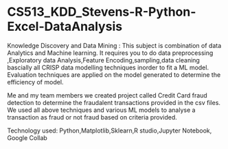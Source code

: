 # CS513_KDD_Stevens-R-Python-Excel-DataAnalysis
Knowledge Discovery and Data Mining : This subject is combination of data Analytics and Machine learning. It requires you to do data preprocessing ,Exploratory data Analysis,Feature Encoding,sampling,data cleaning 
bascially all CRISP data modelling techniques inorder to fit a ML model. Evaluation techniques are applied on the model generated to determine the efficiency of model.

Me and my team members we created project called Credit Card fraud detection to determine the fraudalent transactions provided in the csv files. We used all above techniques and various ML models to analyse a transaction 
as fraud or not fraud based on criteria provided.

Technology used: Python,Matplotlib,Sklearn,R studio,Jupyter Notebook, Google Collab
